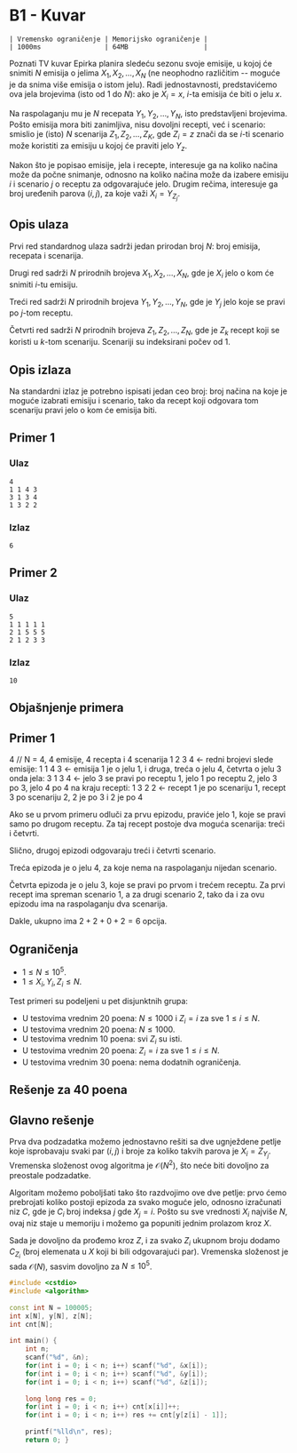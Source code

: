 # B1 - Kuvar

	| Vremensko ograničenje | Memorijsko ograničenje |
	| 1000ms                | 64MB                   |
	
Poznati TV kuvar Epirka planira sledeću sezonu svoje emisije, u kojoj će snimiti $N$ emisija o jelima $X_1, X_2, \dots, X_N$ (ne neophodno različitim -- moguće je da snima više emisija o istom jelu). Radi jednostavnosti, predstavićemo ova jela brojevima (isto od $1$ do $N$): ako je $X_i = x$, $i$-ta emisija će biti o jelu $x$.

Na raspolaganju mu je $N$ recepata $Y_1, Y_2, \dots, Y_N$, isto predstavljeni brojevima. Pošto emisija mora biti zanimljiva, nisu dovoljni recepti, već i scenario: smislio je (isto) $N$ scenarija $Z_1, Z_2, \dots, Z_K$, gde $Z_i = z$ znači da se $i$-ti scenario može koristiti za emisiju u kojoj će praviti jelo $Y_{z}$.

Nakon što je popisao emisije, jela i recepte, interesuje ga na koliko načina može da počne snimanje, odnosno na koliko načina može da izabere emisiju $i$ i scenario $j$ o receptu za odgovarajuće jelo. Drugim rečima, interesuje ga broj uređenih parova $(i, j)$, za koje važi $X_i = Y_{Z_j}$.
	
## Opis ulaza
Prvi red standardnog ulaza sadrži jedan prirodan broj $N$: broj emisija, recepata i scenarija.
	
Drugi red sadrži $N$ prirodnih brojeva $X_1, X_2, \dots, X_N$, gde je $X_i$ jelo o kom će snimiti $i$-tu emisiju.
	
Treći red sadrži $N$ prirodnih brojeva $Y_1, Y_2, \dots, Y_N$, gde je $Y_j$ jelo koje se pravi po $j$-tom receptu.
	
Četvrti red sadrži $N$ prirodnih brojeva $Z_1, Z_2, \dots, Z_N$, gde je $Z_k$ recept koji se koristi u $k$-tom scenariju. Scenariji su indeksirani počev od 1.
	
## Opis izlaza
Na standardni izlaz je potrebno ispisati jedan ceo broj: broj načina na koje je moguće izabrati emisiju i scenario, tako da recept koji odgovara tom scenariju pravi jelo o kom će emisija biti.
	
## Primer 1
### Ulaz
```
4
1 1 4 3
3 1 3 4
1 3 2 2
```
	
### Izlaz
```
6
```
	
## Primer 2
### Ulaz
```
5
1 1 1 1 1
2 1 5 5 5
2 1 2 3 3
```
	
### Izlaz
```
10
```
	
## Objašnjenje primera

## Primer 1

4 // N = 4, 4 emisije, 4 recepta i 4 scenarija
1 2 3 4 <- redni brojevi
slede emisije:
1 1 4 3 <- emisija 1 je o jelu 1, i druga, treća o jelu 4, četvrta o jelu 3
onda jela:
3 1 3 4 <- jelo 3 se pravi po receptu 1, jelo 1 po receptu 2, jelo 3 po 3, jelo 4 po 4
na kraju recepti:
1 3 2 2 <- recept 1 je po scenariju 1, recept 3 po scenariju 2, 2 je po 3 i 2 je po 4 


Ako se u prvom primeru odluči za prvu epizodu, praviće jelo $1$, koje se pravi samo po drugom receptu. Za taj recept postoje dva moguća scenarija: treći i četvrti.

Slično, drugoj epizodi odgovaraju treći i četvrti scenario.

Treća epizoda je o jelu $4$, za koje nema na raspolaganju nijedan scenario.

Četvrta epizoda je o jelu $3$, koje se pravi po prvom i trećem receptu. Za prvi recept ima spreman scenario $1$, a za drugi scenario $2$, tako da i za ovu epizodu ima na raspolaganju dva scenarija.

Dakle, ukupno ima $2 + 2 + 0 + 2 = 6$ opcija.
	
## Ograničenja
	
- $1 \leq N \leq 10^5$.
- $1 \leq X_i, Y_i, Z_i \leq N$.
	
Test primeri su podeljeni u pet disjunktnih grupa:
	
- U testovima vrednim 20 poena: $N \leq 1000$ i $Z_i = i$ za sve $1 \leq i \leq N$.
- U testovima vrednim 20 poena: $N \leq 1000$.
- U testovima vrednim 10 poena: svi $Z_i$ su isti.
- U testovima vrednim 20 poena: $Z_i = i$ za sve $1 \leq i \leq N$.
- U testovima vrednim 30 poena: nema dodatnih ograničenja.
	
## Rešenje za 40 poena

	
## Glavno rešenje
Prva dva podzadatka možemo jednostavno rešiti sa dve ugnježdene petlje koje isprobavaju svaki par $(i, j)$ i broje za koliko takvih parova je $X_i = Z_{Y_j}$. Vremenska složenost ovog algoritma je $\mathcal{O}(N^2)$, što neće biti dovoljno za preostale podzadatke.
	
Algoritam možemo poboljšati tako što razdvojimo ove dve petlje: prvo ćemo prebrojati koliko postoji epizoda za svako moguće jelo, odnosno izračunati niz $C$, gde je $C_i$ broj indeksa $j$ gde $X_j = i$. Pošto su sve vrednosti $X_i$ najviše $N$, ovaj niz staje u memoriju i možemo ga popuniti jednim prolazom kroz $X$.
	
Sada je dovoljno da prođemo kroz $Z$, i za svako $Z_i$ ukupnom broju dodamo $C_{Z_i}$ (broj elemenata u $X$ koji bi bili odgovarajući par). Vremenska složenost je sada $\mathcal{O}(N)$, sasvim dovoljno za $N \leq 10^5$.
	
``` cpp title="01_kuvar.cpp" linenums="1"
#include <cstdio>
#include <algorithm>
	
const int N = 100005;
int x[N], y[N], z[N];
int cnt[N];
	
int main() {
    int n;
    scanf("%d", &n);
    for(int i = 0; i < n; i++) scanf("%d", &x[i]);
    for(int i = 0; i < n; i++) scanf("%d", &y[i]);
    for(int i = 0; i < n; i++) scanf("%d", &z[i]);
	
    long long res = 0;
    for(int i = 0; i < n; i++) cnt[x[i]]++;
    for(int i = 0; i < n; i++) res += cnt[y[z[i] - 1]];
	
    printf("%lld\n", res);
    return 0; }